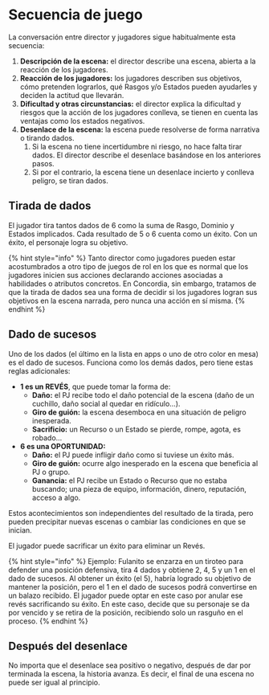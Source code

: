 # Secuencia de juego

La conversación entre director y jugadores sigue habitualmente esta secuencia:

1. **Descripción de la escena:** el director describe una escena, abierta a la reacción de los jugadores.
2. **Reacción de los jugadores:** los jugadores describen sus objetivos, cómo pretenden lograrlos, qué Rasgos y/o Estados pueden ayudarles y deciden la actitud que llevarán.
3. **Dificultad y otras circunstancias:** el director explica la dificultad y riesgos que la acción de los jugadores conlleva, se tienen en cuenta las ventajas como los estados negativos.
4. **Desenlace de la escena:** la escena puede resolverse de forma narrativa o tirando dados.
   1. Si la escena no tiene incertidumbre ni riesgo, no hace falta tirar dados. El director describe el desenlace basándose en los anteriores pasos.
   2. Si por el contrario, la escena tiene un desenlace incierto y conlleva peligro, se tiran dados.

## Tirada de dados

El jugador tira tantos dados de 6 como la suma de Rasgo, Dominio y Estados implicados. Cada resultado de 5 o 6 cuenta como un éxito. Con un éxito, el personaje logra su objetivo.

{% hint style="info" %}
Tanto director como jugadores pueden estar acostumbrados a otro tipo de juegos de rol en los que es normal que los jugadores inicien sus acciones declarando acciones asociadas a habilidades o atributos concretos. En Concordia, sin embargo, tratamos de que la tirada de dados sea una forma de decidir si los jugadores logran sus objetivos en la escena narrada, pero nunca una acción en sí misma.
{% endhint %}

## Dado de sucesos

Uno de los dados (el último en la lista en apps o uno de otro color en mesa) es el dado de sucesos. Funciona como los demás dados, pero tiene estas reglas adicionales:

* **1 es un REVÉS**, que puede tomar la forma de:
  * **Daño:** el PJ recibe todo el daño potencial de la escena (daño de un cuchillo, daño social al quedar en ridículo…).
  * **Giro de guión:** la escena desemboca en una situación de peligro inesperada.
  * **Sacrificio:** un Recurso o un Estado se pierde, rompe, agota, es robado…
* **6 es una OPORTUNIDAD:**
  * **Daño:** el PJ puede infligir daño como si tuviese un éxito más.
  * **Giro de guión:** ocurre algo inesperado en la escena que beneficia al PJ o grupo.
  * **Ganancia:** el PJ recibe un Estado o Recurso que no estaba buscando; una pieza de equipo, información, dinero, reputación, acceso a algo.

Estos acontecimientos son independientes del resultado de la tirada, pero pueden precipitar nuevas escenas o cambiar las condiciones en que se inician.

El jugador puede sacrificar un éxito para eliminar un Revés.

{% hint style="info" %}
Ejemplo: Fulanito se enzarza en un tiroteo para defender una posición defensiva, tira 4 dados y obtiene 2, 4, 5 y un 1 en el dado de sucesos. Al obtener un éxito (el 5), habría logrado su objetivo de mantener la posición, pero el 1 en el dado de sucesos podrá convertirse en un balazo recibido. El jugador puede optar en este caso por anular ese revés sacrificando su éxito. En este caso, decide que su personaje se da por vencido y se retira de la posición, recibiendo solo un rasguño en el proceso. &#x20;
{% endhint %}

## Después del desenlace

No importa que el desenlace sea positivo o negativo, después de dar por terminada la escena, la historia avanza. Es decir, el final de una escena no puede ser igual al principio.
